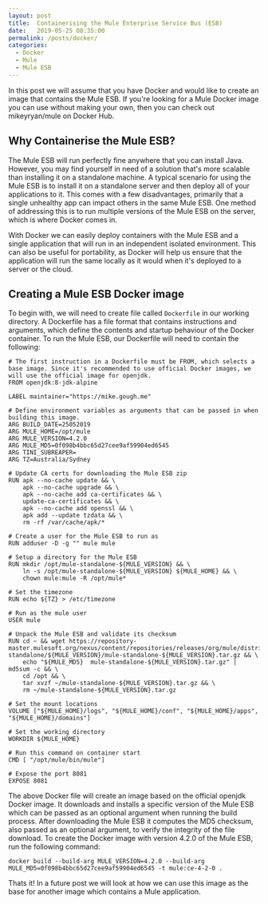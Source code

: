 ```yaml
---
layout: post
title:  Containerising the Mule Enterprise Service Bus (ESB)
date:   2019-05-25 08:35:00
permalink: /posts/docker/
categories:
  - Docker
  - Mule
  - Mule ESB
---
```

In this post we will assume that you have Docker and would like to create an image that contains the Mule ESB. If you're looking for a Mule Docker image you can use without making your own, then you can check out mikeyryan/mule on Docker Hub.

## Why Containerise the Mule ESB?
The Mule ESB will run perfectly fine anywhere that you can install Java. However, you may find yourself in need of a solution that's more scalable than installing it on a standalone machine. A typical scenario for using the Mule ESB is to install it on a standalone server and then deploy all of your applications to it. This comes with a few disadvantages, primarily that a single unhealthy app can impact others in the same Mule ESB. One method of addressing this is to run multiple versions of the Mule ESB on the server, which is where Docker comes in.

With Docker we can easily deploy containers with the Mule ESB and a single application that will run in an independent isolated environment. This can also be useful for portability, as Docker will help us ensure that the application will run the same locally as it would when it's deployed to a server or the cloud.

## Creating a Mule ESB Docker image
To begin with, we will need to create file called ```Dockerfile``` in our working directory. A Dockerfile has a file format that contains instructions and arguments, which define the contents and startup behaviour of the Docker container. To run the Mule ESB, our Dockerfile will need to contain the following:
```
# The first instruction in a Dockerfile must be FROM, which selects a base image. Since it's recommended to use official Docker images, we will use the official image for openjdk.
FROM openjdk:8-jdk-alpine

LABEL maintainer="https://mike.gough.me"

# Define environment variables as arguments that can be passed in when building this image.
ARG BUILD_DATE=25052019
ARG MULE_HOME=/opt/mule
ARG MULE_VERSION=4.2.0
ARG MULE_MD5=0f098b4bbc65d27cee9af59904ed6545
ARG TINI_SUBREAPER=
ARG TZ=Australia/Sydney

# Update CA certs for downloading the Mule ESB zip
RUN apk --no-cache update && \
    apk --no-cache upgrade && \
    apk --no-cache add ca-certificates && \
    update-ca-certificates && \
    apk --no-cache add openssl && \
    apk add --update tzdata && \
    rm -rf /var/cache/apk/*

# Create a user for the Mule ESB to run as
RUN adduser -D -g "" mule mule

# Setup a directory for the Mule ESB
RUN mkdir /opt/mule-standalone-${MULE_VERSION} && \
    ln -s /opt/mule-standalone-${MULE_VERSION} ${MULE_HOME} && \
    chown mule:mule -R /opt/mule*

# Set the timezone
RUN echo ${TZ} > /etc/timezone

# Run as the mule user
USER mule

# Unpack the Mule ESB and validate its checksum
RUN cd ~ && wget https://repository-master.mulesoft.org/nexus/content/repositories/releases/org/mule/distributions/mule-standalone/${MULE_VERSION}/mule-standalone-${MULE_VERSION}.tar.gz && \
    echo "${MULE_MD5}  mule-standalone-${MULE_VERSION}.tar.gz" | md5sum -c && \
    cd /opt && \
    tar xvzf ~/mule-standalone-${MULE_VERSION}.tar.gz && \
    rm ~/mule-standalone-${MULE_VERSION}.tar.gz

# Set the mount locations
VOLUME ["${MULE_HOME}/logs", "${MULE_HOME}/conf", "${MULE_HOME}/apps", "${MULE_HOME}/domains"]

# Set the working directory
WORKDIR ${MULE_HOME}

# Run this command on container start
CMD [ "/opt/mule/bin/mule"]

# Expose the port 8081
EXPOSE 8081
```

The above Docker file will create an image based on the official openjdk Docker image. It downloads and installs a specific version of the Mule ESB which can be passed as an optional argument when running the build process. After downloading the Mule ESB it computes the MD5 checksum, also passed as an optional argument, to verify the integrity of the file download. To create the Docker image with version 4.2.0 of the Mule ESB, run the following command:
```
docker build --build-arg MULE_VERSION=4.2.0 --build-arg MULE_MD5=0f098b4bbc65d27cee9af59904ed6545 -t mule:ce-4-2-0 .
```

Thats it! In a future post we will look at how we can use this image as the base for another image which contains a Mule application.
